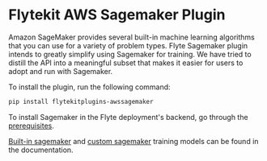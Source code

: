 # Flytekit AWS Sagemaker Plugin

Amazon SageMaker provides several built-in machine learning algorithms that you can use for a variety of problem types. Flyte Sagemaker plugin intends to greatly simplify using Sagemaker for training. We have tried to distill the API into a meaningful subset that makes it easier for users to adopt and run with Sagemaker.

To install the plugin, run the following command:

```bash
pip install flytekitplugins-awssagemaker
```

To install Sagemaker in the Flyte deployment's backend, go through the [prerequisites](https://docs.flyte.org/en/latest/flytesnacks/examples/sagemaker_training_plugin/index.html).

[Built-in sagemaker](https://docs.flyte.org/en/latest/flytesnacks/examples/sagemaker_training_plugin/index.html#builtin-algorithms) and [custom sagemaker](https://docs.flyte.org/en/latest/flytesnacks/examples/sagemaker_training_plugin/index.html#training-a-custom-model) training models can be found in the documentation.
